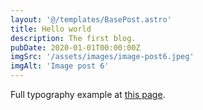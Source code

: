 ```yaml
---
layout: '@/templates/BasePost.astro'
title: Hello world
description: The first blog.
pubDate: 2020-01-01T00:00:00Z
imgSrc: '/assets/images/image-post6.jpeg'
imgAlt: 'Image post 6'
---
```


Full typography example at [this page](../sixth-post/).
